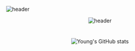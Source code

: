 <!--
**yxxung/yxxung** is a ✨ _special_ ✨ repository because its `README.md` (this file) appears on your GitHub profile.

Here are some ideas to get you started:

- 🔭 I’m currently working on ...
- 🌱 I’m currently learning ...
- 👯 I’m looking to collaborate on ...
- 🤔 I’m looking for help with ...
- 💬 Ask me about ...
- 📫 How to reach me: ...
- 😄 Pronouns: ...
- ⚡ Fun fact: ...
-->
![header](https://capsule-render.vercel.app/api?type=soft&color=auto&height=250&section=header&text=JiYoung%20Park&fontSize=70&animation=scaleIn)

<div align="center">
  
![header](https://capsule-render.vercel.app/api?type=soft&color=auto&height=250&section=header&text=JiYoung%20Park&fontSize=70&animation=scaleIn)
  
#

![Young's GitHub stats](https://github-readme-stats.vercel.app/api?username=yxxung&show_icons=true&theme=tokyonight&layout=compact)
</div>
